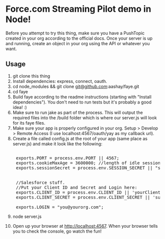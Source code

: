 Force.com Streaming Pilot demo in Node!
====================================

Before you attempt to try this thing, make sure you have a PushTopic created in your org according to the official docs.  Once your server is up and running, create an object in your org using the API or whatever you want.

Usage
------

1. git clone this thing
2. Install dependencies: express, connect, oauth. 
3. cd node_modules && git clone git@github.com:aashay/faye.git
4. cd faye
5. Build faye according to the readme instructions (starting with "Install dependencies"). You don't need to run tests but it's probably a good idea! :)
6. Make sure to run jake as part of the process.  This will output the required files into the /build folder which is where our server.js will look for its faye files.
7. Make sure your app is properly configured in your org.  Setup > Develop > Remote Access  (I use localhost:4567/oauth/yay as my callback url).
8. Create a file called config.js at the root of your app (same place as server.js) and make it look like the following:
<pre>
    
    exports.PORT = process.env.PORT || 4567; 
    exports.cookieMaxAge = 3600000; //length of idle session in ms
    exports.sessionSecret = process.env.SESSION_SECRET || "someSessionSecret";


    //Salesforce stuff.    
    //Put your Client ID and Secret and Login here:
    exports.CLIENT_ID = process.env.CLIENT_ID || 'yourClientId';
    exports.CLIENT_SECRET = process.env.CLIENT_SECRET || 'superSecret';

    exports.LOGIN = "you@yourorg.com";
</pre>
9. node server.js 

10. Open up your browser at [http://localhost:4567](http://localhost:4567).  When your browser tells you to check the console, go watch the fun!